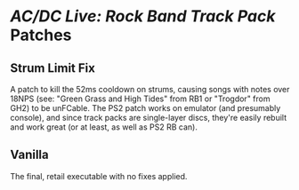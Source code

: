 # *AC/DC Live: Rock Band Track Pack* Patches

## Strum Limit Fix
A patch to kill the 52ms cooldown on strums, causing songs with notes over 18NPS (see: "Green Grass and High Tides" from RB1 or "Trogdor" from GH2) to be unFCable. The PS2 patch works on emulator (and presumably console), and since track packs are single-layer discs, they're easily rebuilt and work great (or at least, as well as PS2 RB can).

## Vanilla
The final, retail executable with no fixes applied.